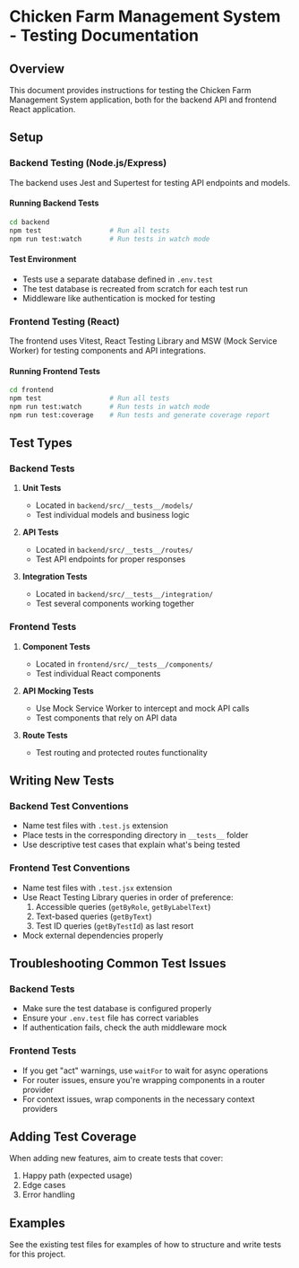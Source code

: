 # Chicken Farm Management System - Testing Documentation

## Overview
This document provides instructions for testing the Chicken Farm Management System application, both for the backend API and frontend React application.

## Setup

### Backend Testing (Node.js/Express)
The backend uses Jest and Supertest for testing API endpoints and models.

#### Running Backend Tests
```bash
cd backend
npm test                 # Run all tests
npm run test:watch       # Run tests in watch mode
```

#### Test Environment
- Tests use a separate database defined in `.env.test`
- The test database is recreated from scratch for each test run
- Middleware like authentication is mocked for testing

### Frontend Testing (React)
The frontend uses Vitest, React Testing Library and MSW (Mock Service Worker) for testing components and API integrations.

#### Running Frontend Tests
```bash
cd frontend
npm test                 # Run all tests
npm run test:watch       # Run tests in watch mode
npm run test:coverage    # Run tests and generate coverage report
```

## Test Types

### Backend Tests

1. **Unit Tests**
   - Located in `backend/src/__tests__/models/`
   - Test individual models and business logic

2. **API Tests**
   - Located in `backend/src/__tests__/routes/`
   - Test API endpoints for proper responses

3. **Integration Tests**
   - Located in `backend/src/__tests__/integration/`
   - Test several components working together

### Frontend Tests

1. **Component Tests**
   - Located in `frontend/src/__tests__/components/`
   - Test individual React components

2. **API Mocking Tests**
   - Use Mock Service Worker to intercept and mock API calls
   - Test components that rely on API data

3. **Route Tests**
   - Test routing and protected routes functionality

## Writing New Tests

### Backend Test Conventions
- Name test files with `.test.js` extension
- Place tests in the corresponding directory in `__tests__` folder
- Use descriptive test cases that explain what's being tested

### Frontend Test Conventions
- Name test files with `.test.jsx` extension
- Use React Testing Library queries in order of preference:
  1. Accessible queries (`getByRole`, `getByLabelText`)
  2. Text-based queries (`getByText`)
  3. Test ID queries (`getByTestId`) as last resort
- Mock external dependencies properly

## Troubleshooting Common Test Issues

### Backend Tests
- Make sure the test database is configured properly
- Ensure your `.env.test` file has correct variables
- If authentication fails, check the auth middleware mock

### Frontend Tests
- If you get "act" warnings, use `waitFor` to wait for async operations
- For router issues, ensure you're wrapping components in a router provider
- For context issues, wrap components in the necessary context providers

## Adding Test Coverage

When adding new features, aim to create tests that cover:
1. Happy path (expected usage)
2. Edge cases
3. Error handling

## Examples

See the existing test files for examples of how to structure and write tests for this project.
